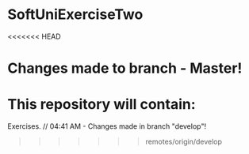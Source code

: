 # SoftUniExerciseTwo
<<<<<<< HEAD

Changes made to branch - Master!
=======
This repository will contain:
=============================
Exercises.
// 04:41 AM - Changes made in branch "develop"! 
>>>>>>> remotes/origin/develop
